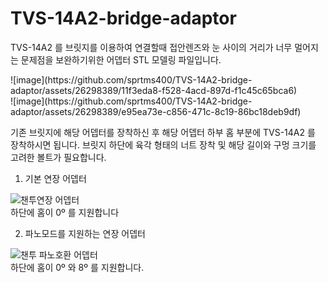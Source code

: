 # TVS-14A2-bridge-adaptor
TVS-14A2 를 브릿지를 이용하여 연결할때 접안렌즈와 눈 사이의 거리가 너무 멀어지는 문제점을 보완하기위한 어뎁터 STL 모델링 파일입니다.

<Before>
![image](https://github.com/sprtms400/TVS-14A2-bridge-adaptor/assets/26298389/11f3eda8-f528-4acd-897d-f1c45c65bca6)</br>

<After>
![image](https://github.com/sprtms400/TVS-14A2-bridge-adaptor/assets/26298389/e95ea73e-c856-471c-8c19-86bc18deb9df)</br>

기존 브릿지에 해당 어뎁터를 장착하신 후 해당 어뎁터 하부 홈 부분에 TVS-14A2 를 장착하시면 됩니다.
브릿지 하단에 육각 형태의 너트 장착 및 해당 길이와 구멍 크기를 고려한 볼트가 필요합니다.

1. 기본 연장 어뎁터

![챈투연장 어뎁터](https://github.com/sprtms400/TVS-14A2-bridge-adaptor/assets/26298389/cc72a182-748b-4b4d-9820-37222825d01e)</br>
하단에 홈이 0º 를 지원합니다

2. 파노모드를 지원하는 연장 어뎁터

![챈투 파노호환 어뎁터](https://github.com/sprtms400/TVS-14A2-bridge-adaptor/assets/26298389/bf667b88-20bf-4b2b-b77e-4e776883e32e)</br>
하단에 홈이 0º 와 8º 를 지원합니다.
